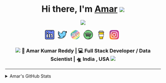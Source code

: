<div align="center">
   <h1>Hi there, I'm <a href="#">Amar</a> <img src="https://media.giphy.com/media/hvRJCLFzcasrR4ia7z/giphy.gif" width="25px"> </h1>
   
   
   <img src="https://pronoun.cyou/x/y?subject=He&object=Him&height=20"> 
   
   
</div>

<p align='center'>
   <a href="https://www.linkedin.com/in/amarkumarreddy/"><img height="30" src="https://github.com/Amarify/Amarify/blob/main/images/linkedin.png"></a>&nbsp;&nbsp;
   <a href="#"><img height="30" src="https://github.com/Amarify/Amarify/blob/main/images/twitter.png"></a>&nbsp;&nbsp;
   <a href="#"><img height="30" src="https://github.com/Amarify/Amarify/blob/main/images/devto.png"></a>&nbsp;&nbsp;
   <a href="#"><img height="30" src="https://github.com/Amarify/Amarify/blob/main/images/spotify.png"></a>&nbsp;&nbsp;
   <a href="#"><img height="30" src="https://github.com/Amarify/Amarify/blob/main/images/coffee.jpg"></a>&nbsp;&nbsp;
 <!--  <a href="#"><img height="30" src="https://github.com/Amarify/Amarify/blob/main/images/hackerrank.png"></a>&nbsp;&nbsp; -->
   <a href="#"><img height="30" src="https://github.com/Amarify/Amarify/blob/main/images/instagram.svg"></a>&nbsp;&nbsp;
 </p>


<div align="center">
<h3><img src="https://media.giphy.com/media/WUlplcMpOCEmTGBtBW/giphy.gif" width="30"> 🙎 Amar Kumar Reddy | 💻 Full Stack Developer / Data Scientist | 🛸 India , USA <img src="https://media.giphy.com/media/WUlplcMpOCEmTGBtBW/giphy.gif" width="30"></h3>
</div>


---

<details>
  <summary>Amar's GitHub Stats</summary>

  <img align="left" alt="codeSTACKr's GitHub Stats" src="https://github-readme-stats.codestackr.vercel.app/api?username=Amarify&show_icons=true&hide_border=true" />

</details>
